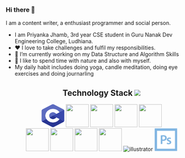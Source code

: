 ### Hi there 👋

 I am a content writer, a enthusiast programmer and social person. 
- I am Priyanka Jhamb, 3rd year CSE student in Guru Nanak Dev Engineering College, Ludhiana.
- ❤️ I love to take challenges and fulfil my responsibilities. 
- 🔭 I’m currently working on my Data Structure and Algorithm Skills
- 🌱 I like to spend time with nature and also with myself.
- My daily habit includes doing yoga, candle meditation, doing eye exercises and doing journarling


<div align="center">

<h2 align="center">Technology Stack <img src="https://github.com/ritik307/ritik307/blob/main/images/laptop.gif" width="50"></h2>  
<img src="https://github.com/PriyankaJhamb/PriyankaJhamb/blob/main/images/c.png?raw=true" height="60" width="60">
<img src="https://github.com/Subhampreet/Subhampreet/blob/master/logos/c++.png?raw=true" height="60" width="60">
<img src="https://github.com/Subhampreet/Subhampreet/blob/master/logos/python.png?raw=true" height="60" width="60">
<img src="https://github.com/Subhampreet/Subhampreet/blob/master/logos/html.png?raw=true" height="60" width="60">
<img src="https://github.com/Subhampreet/Subhampreet/blob/master/logos/css.png?raw=true" height="60" width="60">

<br>

<img src="https://github.com/Subhampreet/Subhampreet/blob/master/logos/postgres.png?raw=true" height="60" width="60">
<img src="https://github.com/Subhampreet/Subhampreet/blob/master/logos/git.png?raw=true" height="60" width="60">
<img src="https://github.com/Subhampreet/Subhampreet/blob/master/logos/vs.png?raw=true" height="60" width="60">
<img src="https://github.com/Subhampreet/Subhampreet/blob/master/logos/bootstrap.png?raw=true" height="60" width="60">
<img src="https://www.vectorlogo.zone/logos/adobe_illustrator/adobe_illustrator-icon.svg" alt="illustrator" width="60" height="60"/>
<img src="https://raw.githubusercontent.com/devicons/devicon/master/icons/photoshop/photoshop-line.svg" alt="photoshop" width="60"

</div>


<!--
**PriyankaJhamb/PriyankaJhamb** is a ✨ _special_ ✨ repository because its `README.md` (this file) appears on your GitHub profile.

Here are some ideas to get you started:

- 🔭 I’m currently working on ...
- 🌱 I’m currently learning ...
- 👯 I’m looking to collaborate on ...
- 🤔 I’m looking for help with ...
- 💬 Ask me about ...
- 📫 How to reach me: ...
- 😄 Pronouns: ...
- ⚡ Fun fact: ...
-->
